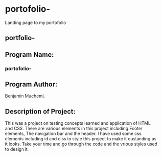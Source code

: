 # portofolio-
Landing page to my portofolio

## portfolio-




## Program Name:
###  portofolio-

## Program Author:
 Benjamin Muchemi.
 
 ## Description of Project:
 
 This was a project on testing concepts learned and application of HTML and CSS.
 There are various elements in this project including:Footer elements, The navigation bar  and the header.
 I have used some css elements including id and clss to style this project to make it oustanding as it looks.
 Take your time and go through the code and the vrious styles used to design it.
 
